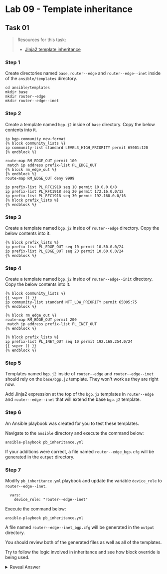 # Lab 09 - Template inheritance

## Task 01

> Resources for this task:
>  - [Jinja2 template inheritance](https://jinja2docs.readthedocs.io/en/stable/templates.html#template-inheritance)

### Step 1

Create directories named `base`, `router--edge` and `router--edge--inet` inside of the `ansible/templates` directory.

```
cd ansible/templates
mkdir base
mkdir router--edge
mkdir router--edge--inet
```

### Step 2

Create a template named `bgp.j2` inside of `base` directory. Copy the below contents into it.

```
ip bgp-community new-format
{% block community_lists %}
ip community-list standard LEVEL3_HIGH_PRIORITY permit 65001:120
{% endblock %}

route-map RM_EDGE_OUT permit 100
 match ip address prefix-list PL_EDGE_OUT
{% block rm_edge_out %}
{% endblock %}
route-map RM_EDGE_OUT deny 9999

ip prefix-list PL_RFC1918 seq 10 permit 10.0.0.0/8
ip prefix-list PL_RFC1918 seq 20 permit 172.16.0.0/12
ip prefix-list PL_RFC1918 seq 30 permit 192.168.0.0/16
{% block prefix_lists %}
{% endblock %}
```

### Step 3

Create a template named `bgp.j2` inside of `router--edge` directory. Copy the below contents into it.

```
{% block prefix_lists %}
ip prefix-list PL_EDGE_OUT seq 10 permit 10.50.0.0/24
ip prefix-list PL_EDGE_OUT seq 20 permit 10.60.0.0/24
{% endblock %}
```

### Step 4

Create a template named `bgp.j2` inside of `router--edge--init` directory. Copy the below contents into it.

```
{% block community_lists %}
{{ super () }}
ip community-list standard NTT_LOW_PRIORITY permit 65005:75
{% endblock %}

{% block rm_edge_out %}
route-map RM_EDGE_OUT permit 200
 match ip address prefix-list PL_INET_OUT
{% endblock %}

{% block prefix_lists %}
ip prefix-list PL_INET_OUT seq 10 permit 192.168.254.0/24
{{ super () }}
{% endblock %}
```

### Step 5

Templates named `bgp.j2` inside of `router--edge` and `router--edge--inet` should rely on the `base/bgp.j2` template. They won't work as they are right now.

Add Jinja2 expression at the top of the `bgp.j2` templates in `router--edge` and `router--edge--inet` that will extend the base `bgp.j2` template.

### Step 6

An Ansible playbook was created for you to test these templates.

Navigate to the `ansible` directory and execute the command below:

```
ansible-playbook pb_inheritance.yml
```

If your additions were correct, a file named `router--edge_bgp.cfg` will be generated in the `output` directory.

### Step 7

Modify `pb_inheritance.yml` playbook and update the variable `device_role` to `router--edge--inet`.

```
  vars:
    device_role: "router--edge--inet"
```

Execute the command below:

```
ansible-playbook pb_inheritance.yml
```

A file named `router--edge--inet_bgp.cfg` will be generated in the `output` directory.

You should review both of the generated files as well as all of the templates.

Try to follow the logic involved in inheritance and see how block override is being used.

<details>
  <summary>Reveal Answer</summary>

You should use `{% extends 'parent_template_path' }` expression in unfinished `bgp.j2` templates. This will cause child templates to inherit template elements from the parent template.

```
{% extends 'base/route_map.j2' %}
```

You can now refer to the named blocks from the parent template and override them with content specific to the role using the child template.

E.g.
```
{% block prefix_lists %}
ip prefix-list PL_INET_OUT seq 10 permit 192.168.254.0/24
{% endblock %}
```

If you want to keep the block content from the parent template, you should use the `{{ super() }}` statement.

E.g.
{% block community_lists %}
{{ super() }}
ip community-list standard NTT_LOW_PRIORITY permit 65005:75
{% endblock %}
```

</details>